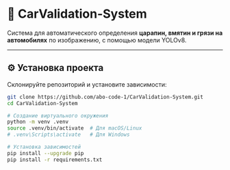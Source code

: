 # 🚗 CarValidation-System

Система для автоматического определения **царапин, вмятин и грязи на автомобилях** по изображению, с помощью модели YOLOv8.

---

## ⚙️ Установка проекта

Склонируйте репозиторий и установите зависимости:

```bash
git clone https://github.com/abo-code-1/CarValidation-System.git
cd CarValidation-System

# Создание виртуального окружения
python -m venv .venv
source .venv/bin/activate  # Для macOS/Linux
# .venv\Scripts\activate   # Для Windows

# Установка зависимостей
pip install --upgrade pip
pip install -r requirements.txt
